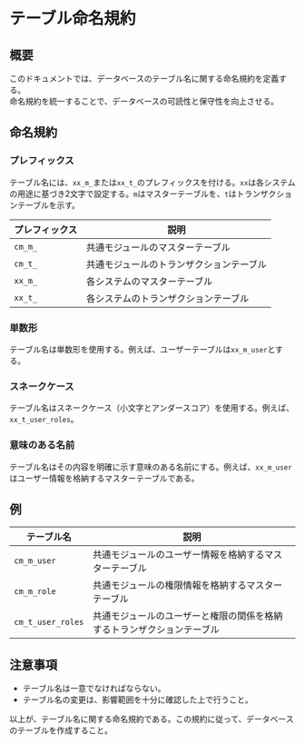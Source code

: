 # テーブル命名規約

## 概要

このドキュメントでは、データベースのテーブル名に関する命名規約を定義する。  
命名規約を統一することで、データベースの可読性と保守性を向上させる。

## 命名規約

### プレフィックス

テーブル名には、`xx_m_`または`xx_t_`のプレフィックスを付ける。`xx`は各システムの用途に基づき2文字で設定する。`m`はマスターテーブルを、`t`はトランザクションテーブルを示す。

| プレフィックス     | 説明                                 |
|--------------------|--------------------------------------|
| `cm_m_`            | 共通モジュールのマスターテーブル     |
| `cm_t_`            | 共通モジュールのトランザクションテーブル |
| `xx_m_`            | 各システムのマスターテーブル         |
| `xx_t_`            | 各システムのトランザクションテーブル |

### 単数形

テーブル名は単数形を使用する。例えば、ユーザーテーブルは`xx_m_user`とする。

### スネークケース

テーブル名はスネークケース（小文字とアンダースコア）を使用する。例えば、`xx_t_user_roles`。

### 意味のある名前

テーブル名はその内容を明確に示す意味のある名前にする。例えば、`xx_m_user`はユーザー情報を格納するマスターテーブルである。

## 例

| テーブル名         | 説明                                 |
|--------------------|--------------------------------------|
| `cm_m_user`        | 共通モジュールのユーザー情報を格納するマスターテーブル |
| `cm_m_role`        | 共通モジュールの権限情報を格納するマスターテーブル   |
| `cm_t_user_roles`  | 共通モジュールのユーザーと権限の関係を格納するトランザクションテーブル |

## 注意事項

- テーブル名は一意でなければならない。
- テーブル名の変更は、影響範囲を十分に確認した上で行うこと。

以上が、テーブル名に関する命名規約である。この規約に従って、データベースのテーブルを作成すること。

